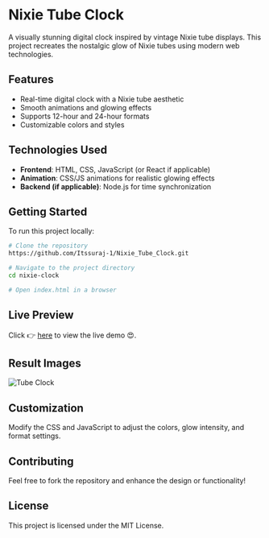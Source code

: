 # Nixie Tube Clock

A visually stunning digital clock inspired by vintage Nixie tube displays. This project recreates the nostalgic glow of Nixie tubes using modern web technologies.

## Features

- Real-time digital clock with a Nixie tube aesthetic
- Smooth animations and glowing effects
- Supports 12-hour and 24-hour formats
- Customizable colors and styles

## Technologies Used

- **Frontend**: HTML, CSS, JavaScript (or React if applicable)
- **Animation**: CSS/JS animations for realistic glowing effects
- **Backend (if applicable)**: Node.js for time synchronization

## Getting Started

To run this project locally:

```sh
# Clone the repository
https://github.com/Itssuraj-1/Nixie_Tube_Clock.git

# Navigate to the project directory
cd nixie-clock

# Open index.html in a browser
```


## Live Preview
Click 👉 [here](https://naveen-kumawat.github.io/Tube-Clock/) to view the live demo 😍.

## Result Images 
![Tube Clock ](https://github.com/naveen-kumawat/Tube-Clock/assets/63699592/36424126-f06f-4053-9353-c727fafaf89f)

## Customization

Modify the CSS and JavaScript to adjust the colors, glow intensity, and format settings.

## Contributing

Feel free to fork the repository and enhance the design or functionality!

## License

This project is licensed under the MIT License.

